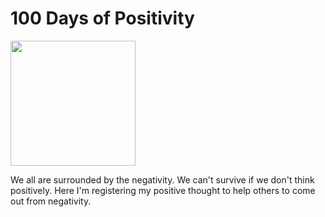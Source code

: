 # 100 Days of Positivity

<img src="./logo_large.png" width="200" height="200" />

We all are surrounded by the negativity. We can't survive if we don't think positively. Here I'm registering my positive thought to help others to come out from negativity.
